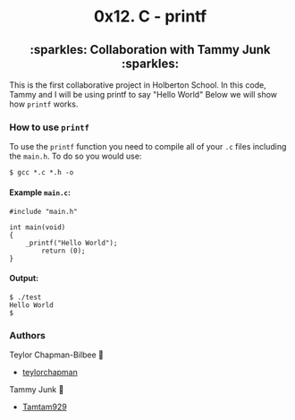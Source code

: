 <h1 align="center"> 0x12. C - printf </h1>

<h2 align="center"> :sparkles: Collaboration with Tammy Junk :sparkles: </h2>


This is the first collaborative project in Holberton School. In this code, Tammy and I will be using printf to say "Hello World"  Below we will show how ``` printf ``` works.


### How to use ``` printf ```
To use the ``` printf ``` function you need to compile all of your ```.c``` files including the ```main.h```. To do so you would use:

```$ gcc *.c *.h -o```


#### Example ```main.c```:

```
#include "main.h"

int main(void)
{
    _printf("Hello World");
        return (0);
}
```




#### Output:

```
$ ./test
Hello World
$
```




### Authors
Teylor Chapman-Bilbee :cherry_blossom:
* [teylorchapman](https://github.com/teylorchapman)

Tammy Junk :first_quarter_moon_with_face:
* [Tamtam929](https://github.com/Tamtam929)
